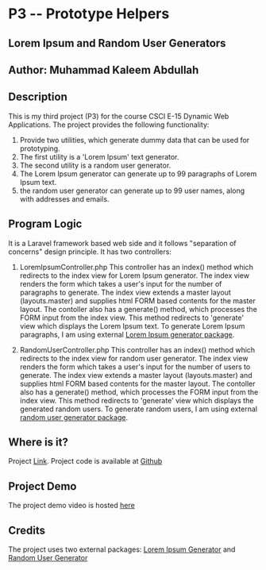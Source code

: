# P3 -- Prototype Helpers

## Lorem Ipsum and Random User Generators

## Author: Muhammad Kaleem Abdullah

## Description

This is my third project (P3) for the course CSCI E-15 Dynamic Web Applications. The project provides the following functionality:

1. Provide two utilities, which generate dummy data that can be used for prototyping.
2. The first utility is a 'Lorem Ipsum' text generator.
3. The second utility is a random user generator.
4. The Lorem Ipsum generator can generate up to 99 paragraphs of Lorem Ipsum text.
5. the random user generator can generate up to 99 user names, along with addresses and emails.


## Program Logic

It is a Laravel framework based web side and it follows "separation of concerns" design principle. It has two controllers:

1. LoremIpsumController.php
                This controller has an index() method which redirects to the index view for Lorem Ipsum generator. The index view renders the form which takes a user's input for the number of paragraphs to generate. The index view extends a master layout (layouts.master) and supplies html FORM based contents for the master layout. The contoller also has a generate() method, which processes the FORM input from the index view. This method redirects to 'generate' view which displays the Lorem Ipsum text. To generate Lorem Ipsum paragraphs, I am using external [Lorem Ipsum generator package](https://github.com/Badcow/LoremIpsum). 

2. RandomUserController.php
                This controller has an index() method which redirects to the index view for random user generator. The index view renders the form which takes a user's input for the number of users to generate. The index view extends a master layout (layouts.master) and supplies html FORM based contents for the master layout. The contoller also has a generate() method, which processes the FORM input from the index view. This method redirects to 'generate' view which displays the generated random users. To generate random users, I am using external [random user generator package](https://github.com/fzaninotto/Faker). 


## Where is it?

Project [Link](http://p3.kaleemabdullah.com).
Project code is available at [Github](https://github.com/mkabdullah/p3)

## Project Demo

The project demo video is hosted [here](https://www.youtube.com/watch?v=ew35gokDavI)

## Credits
The project uses two external packages: [Lorem Ipsum Generator](https://github.com/Badcow/LoremIpsum) and [Random User Generator](https://github.com/fzaninotto/Faker)
